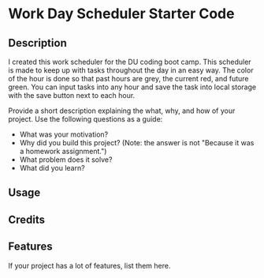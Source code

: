 # Work Day Scheduler Starter Code

## Description

I created this work scheduler for the DU coding boot camp. This scheduler is made to keep up with tasks throughout the day in an easy way. The color of the hour is done so that past hours are grey, the current red, and future green. You can input tasks into any hour and save the task into local storage with the save button next to each hour. 

Provide a short description explaining the what, why, and how of your project. Use the following questions as a guide:

- What was your motivation?
- Why did you build this project? (Note: the answer is not "Because it was a homework assignment.")
- What problem does it solve?
- What did you learn?

## Usage



## Credits




## Features

If your project has a lot of features, list them here.

